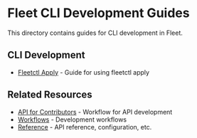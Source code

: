 # Fleet CLI Development Guides

This directory contains guides for CLI development in Fleet.

## CLI Development

- [Fleetctl Apply](cli/fleetctl-apply.md) - Guide for using fleetctl apply

## Related Resources

- [API for Contributors](../../reference/api-for-contributors.md) - Workflow for API development
- [Workflows](../../workflows/README.md) - Development workflows
- [Reference](../../reference/README.md) - API reference, configuration, etc.